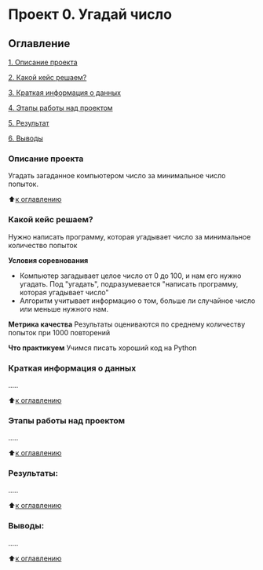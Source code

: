 # Проект 0. Угадай число

## Оглавление
[1. Описание проекта](#Описание-проекта)

[2. Какой кейс решаем?](#Какой-кейс-решаем)

[3. Краткая информация о данных](#Краткая-информация-о-данных)

[4. Этапы работы над проектом](#Этапы-работы-над-проектом)

[5. Результат](#Результаты)

[6. Выводы](#Выводы)

### Описание проекта
Угадать загаданное компьютером число за минимальное число попыток.

:arrow_up:[к оглавлению](https://github.com/Arteam57/sf_data_science_2/blob/main/project_0/README.md#Оглавление)


### Какой кейс решаем?
Нужно написать программу, которая угадывает число за минимальное количество попыток

**Условия соревнования**
- Компьютер загадывает целое число от 0 до 100, и нам его нужно угадать. Под "угадать", подразумевается "написать программу, которая угадывает число"
- Алгоритм учитывает информацию о том, больше ли случайное число или меньше нужного нам.

**Метрика качества**
Результаты оцениваются по среднему количеству попыток при 1000 повторений

**Что практикуем**
Учимся писать хороший код на Python

### Краткая информация о данных
.....

:arrow_up:[к оглавлению](https://github.com/Arteam57/sf_data_science_2/blob/main/project_0/README.md#Оглавление)

### Этапы работы над проектом
.....

:arrow_up:[к оглавлению](https://github.com/Arteam57/sf_data_science_2/blob/main/project_0/README.md#Оглавление)

### Результаты:
.....

:arrow_up:[к оглавлению](https://github.com/Arteam57/sf_data_science_2/blob/main/project_0/README.md#Оглавление)

### Выводы:
.....

:arrow_up:[к оглавлению](#Оглавление)